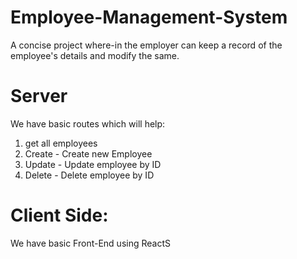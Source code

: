 # Employee-Management-System
A concise project where-in the employer can keep a record of the employee's details and modify the same.

# Server
We have basic routes which will help:
1) get all employees
2) Create - Create new Employee
3) Update - Update employee by ID
4) Delete - Delete employee by ID


# Client Side:
We have basic Front-End using ReactS

